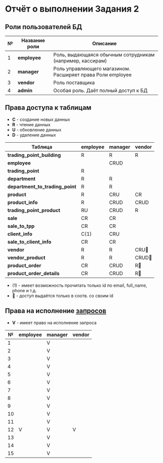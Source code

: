 # Отчёт о выполнении Задания 2

## Роли пользователей БД

| № | Название роли | Описание                                                   |                                             
|---|---------------|------------------------------------------------------------|
| 1 | **employee**  | Роль, выдающаяся обычным сотрудникам (например, кассирам)  |
| 2 | **manager**   | Роль управляющего магазином. Расширяет права Роли employee |
| 3 | **vendor**    | Роль поставщика                                            |
| 4 | **admin**     | Особая роль. Даёт полный доступ к БД                       |

## Права доступа к таблицам

- **C** - создание новых данных
- **R** - чтение данных
- **U** - обновление данных
- **D** - удаление данных

| Таблица                         | **employee** | **manager** | **vendor** |
|---------------------------------|--------------|-------------|------------|
| **trading_point_building**      | R            | R           | R          |           
| **employee**                    |              | CRUD        |            |           
| **trading_point**               | R            |             |            |           
| **department**                  | R            | R           |            |           
| **department_to_trading_point** | R            | R           |            |           
| **product**                     | R            | CRU         | CR         |           
| **product_info**                | R            | CRUD        | CRUD       |           
| **trading_point_product**       | RU           | CRUD        | R          |           
| **sale**                        | CR           | CR          |            |           
| **sale_to_tpp**                 | CR           | CR          |            |          
| **client_info**                 | C(1)         | CRU         |            |           
| **sale_to_client_info**         | CR           | CR          |            |           
| **vendor**                      | R            | R           | CRU🔑      |           
| **vendor_product**              | R            | R           | CRUD🔑     |           
| **product_order**               | CR           | CRUD        | R🔑        |           
| **product_order_details**       | CR           | CRUD        | R🔑        |

- (1) - имеет возможность прочитать только id по email, full_name, phone и т.д.
- 🔑 - доступ выдаётся только в соотв. со своим id

## Права на исполнение [запросов](../TASK.md)

- **V** - имеет право на исполнение запроса

| №  | **employee** | **manager** | **vendor** |
|----|--------------|-------------|------------|
| 1  |              | V           |            |
| 2  |              | V           |            |
| 3  |              | V           |            |
| 4  |              | V           |            |
| 5  |              | V           |            |
| 6  |              | V           |            |
| 7  |              | V           |            |
| 8  |              | V           |            |
| 9  |              | V           |            |
| 10 |              | V           |            |
| 11 |              | V           |            |
| 12 | V            | V           | V          |
| 13 |              | V           |            |
| 14 |              | V           |            |
| 15 |              | V           |            |

